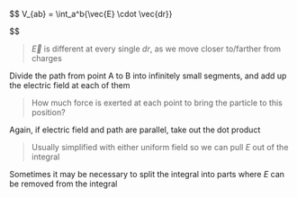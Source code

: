 $$
 V_{ab} = \int_a^b{\vec{E} \cdot \vec{dr}}
 
 
 
 
 
 
 $$

> $\vec{E}$ is different at every single $dr$, as we move closer to/farther from charges

 Divide the path from point A to B into infinitely small segments, and add up the electric field at each of them
 > How much force is exerted at each point to bring the particle to this position?

Again, if electric field and path are parallel, take out the dot product
 
> Usually simplified with either uniform field so we can pull $E$ out of the integral

Sometimes it may be necessary to split the integral into parts where $E$ can be removed from the integral
